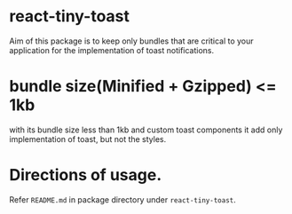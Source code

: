 # react-tiny-toast
Aim of this package is to keep only bundles that are critical to your application for the implementation of toast notifications.
# bundle size(Minified + Gzipped) <= 1kb
with its bundle size less than 1kb and custom toast components it add only implementation of toast, but not the styles.
# Directions of usage.
Refer `README.md` in package directory under `react-tiny-toast`.
